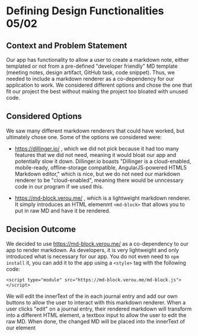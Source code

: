 # Defining Design Functionalities 05/02

## Context and Problem Statement

Our app has functionality to allow a user to create a markdown note, either templated or not from a pre-defined "developer friendly" MD template (meeting notes, design artifact, GitHub task, code snippet). Thus, we needed to include a markdown renderer as a co-dependency for our application to work. We considered different options and chose the one that fit our project the best without making the project too bloated with unused code.

## Considered Options

We saw many different markdown renderers that could have worked, but ultimately chose one. Some of the options we considered were:

- https://dillinger.io/ , which we did not pick because it had too many features that we did not need, meaning it would bloat our app and potentially slow it down. Dillinger.io boasts "Dillinger is a cloud-enabled, mobile-ready, offline-storage compatible, AngularJS-powered HTML5 Markdown editor," which is nice, but we do not need our markdown renderer to be "cloud-enabled", meaning there would be unncessary code in our program if we used this.

- https://md-block.verou.me/ , which is a lightweight markdown renderer. It simply introduces an HTML elemenmt `<md-block>` that allows you to put in raw MD and have it be rendered.

## Decision Outcome

We decided to use https://md-block.verou.me/ as a co-dependency to our app to render markdown. As developers, it is very lightweight and only introduced what is necessary for our app. You do not even need to `npm install` it, you can add it to the app using a `<style>` tag with the following code:

```
<script type="module" src="https://md-block.verou.me/md-block.js"></script>
```

We will edit the innerText of the <md-block> in each journal entry and add our own buttons to allow the user to interact with this markdown renderer. When a user clicks "edit" on a journal entry, their rendered markdown will transform into a different HTML element, a textbox input to allow the user to edit the raw MD. When done, the changed MD will be placed into the innerText of our <md-block> element
